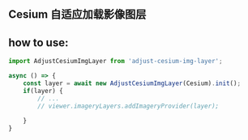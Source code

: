 ## Cesium 自适应加载影像图层

## how to use:  

```javascript
import AdjustCesiumImgLayer from 'adjust-cesium-img-layer';

async () => {
	const layer = await new AdjustCesiumImgLayer(Cesium).init();
	if(layer) {
		// ...
		// viewer.imageryLayers.addImageryProvider(layer);
		
	}
}

```